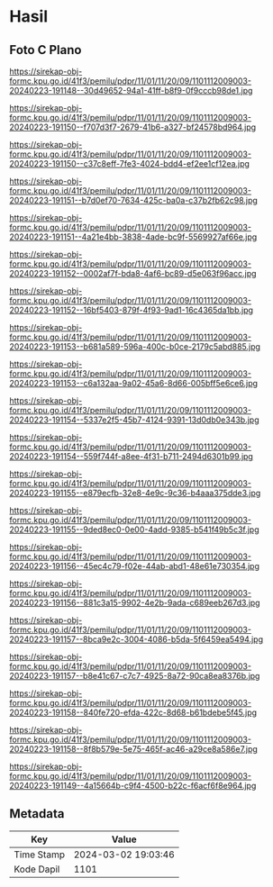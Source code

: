 # Hasil

## Foto C Plano

https://sirekap-obj-formc.kpu.go.id/41f3/pemilu/pdpr/11/01/11/20/09/1101112009003-20240223-191148--30d49652-94a1-41ff-b8f9-0f9cccb98de1.jpg

https://sirekap-obj-formc.kpu.go.id/41f3/pemilu/pdpr/11/01/11/20/09/1101112009003-20240223-191150--f707d3f7-2679-41b6-a327-bf24578bd964.jpg

https://sirekap-obj-formc.kpu.go.id/41f3/pemilu/pdpr/11/01/11/20/09/1101112009003-20240223-191150--c37c8eff-7fe3-4024-bdd4-ef2ee1cf12ea.jpg

https://sirekap-obj-formc.kpu.go.id/41f3/pemilu/pdpr/11/01/11/20/09/1101112009003-20240223-191151--b7d0ef70-7634-425c-ba0a-c37b2fb62c98.jpg

https://sirekap-obj-formc.kpu.go.id/41f3/pemilu/pdpr/11/01/11/20/09/1101112009003-20240223-191151--4a21e4bb-3838-4ade-bc9f-5569927af66e.jpg

https://sirekap-obj-formc.kpu.go.id/41f3/pemilu/pdpr/11/01/11/20/09/1101112009003-20240223-191152--0002af7f-bda8-4af6-bc89-d5e063f96acc.jpg

https://sirekap-obj-formc.kpu.go.id/41f3/pemilu/pdpr/11/01/11/20/09/1101112009003-20240223-191152--16bf5403-879f-4f93-9ad1-16c4365da1bb.jpg

https://sirekap-obj-formc.kpu.go.id/41f3/pemilu/pdpr/11/01/11/20/09/1101112009003-20240223-191153--b681a589-596a-400c-b0ce-2179c5abd885.jpg

https://sirekap-obj-formc.kpu.go.id/41f3/pemilu/pdpr/11/01/11/20/09/1101112009003-20240223-191153--c6a132aa-9a02-45a6-8d66-005bff5e6ce6.jpg

https://sirekap-obj-formc.kpu.go.id/41f3/pemilu/pdpr/11/01/11/20/09/1101112009003-20240223-191154--5337e2f5-45b7-4124-9391-13d0db0e343b.jpg

https://sirekap-obj-formc.kpu.go.id/41f3/pemilu/pdpr/11/01/11/20/09/1101112009003-20240223-191154--559f744f-a8ee-4f31-b711-2494d6301b99.jpg

https://sirekap-obj-formc.kpu.go.id/41f3/pemilu/pdpr/11/01/11/20/09/1101112009003-20240223-191155--e879ecfb-32e8-4e9c-9c36-b4aaa375dde3.jpg

https://sirekap-obj-formc.kpu.go.id/41f3/pemilu/pdpr/11/01/11/20/09/1101112009003-20240223-191155--9ded8ec0-0e00-4add-9385-b541f49b5c3f.jpg

https://sirekap-obj-formc.kpu.go.id/41f3/pemilu/pdpr/11/01/11/20/09/1101112009003-20240223-191156--45ec4c79-f02e-44ab-abd1-48e61e730354.jpg

https://sirekap-obj-formc.kpu.go.id/41f3/pemilu/pdpr/11/01/11/20/09/1101112009003-20240223-191156--881c3a15-9902-4e2b-9ada-c689eeb267d3.jpg

https://sirekap-obj-formc.kpu.go.id/41f3/pemilu/pdpr/11/01/11/20/09/1101112009003-20240223-191157--8bca9e2c-3004-4086-b5da-5f6459ea5494.jpg

https://sirekap-obj-formc.kpu.go.id/41f3/pemilu/pdpr/11/01/11/20/09/1101112009003-20240223-191157--b8e41c67-c7c7-4925-8a72-90ca8ea8376b.jpg

https://sirekap-obj-formc.kpu.go.id/41f3/pemilu/pdpr/11/01/11/20/09/1101112009003-20240223-191158--840fe720-efda-422c-8d68-b61bdebe5f45.jpg

https://sirekap-obj-formc.kpu.go.id/41f3/pemilu/pdpr/11/01/11/20/09/1101112009003-20240223-191158--8f8b579e-5e75-465f-ac46-a29ce8a586e7.jpg

https://sirekap-obj-formc.kpu.go.id/41f3/pemilu/pdpr/11/01/11/20/09/1101112009003-20240223-191149--4a15664b-c9f4-4500-b22c-f6acf6f8e964.jpg


## Metadata

| Key        | Value               |
| ---------- | ------------------- |
| Time Stamp | 2024-03-02 19:03:46 |
| Kode Dapil | 1101                |



